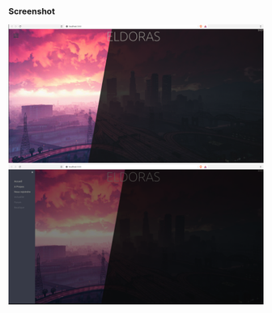 ### Screenshot
![Alt text](homeSection.png?raw=true "Optional Title")
![Alt text](menu.png?raw=true "Optional Title")
